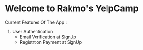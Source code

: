 # Welcome to Rakmo's YelpCamp

Current Features Of The App : 

1. User Authentication
    * Email Verification at SignUp
    * Registrtion Payment at SignUp